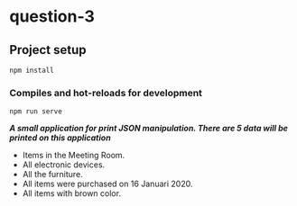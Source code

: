 # question-3

## Project setup
```
npm install
```

### Compiles and hot-reloads for development
```
npm run serve
```
***A small application for print JSON manipulation. There are 5 data will be printed on this application***

- Items in the Meeting Room.
- All electronic devices.
- All the furniture.
- All items were purchased on 16 Januari 2020.
- All items with brown color.
